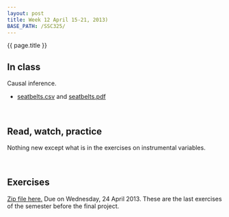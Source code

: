 ```yaml
---
layout: post
title: Week 12 April 15-21, 2013)
BASE_PATH: /SSC325/
---
```

{{ page.title }}


In class
--------
Causal inference.

* [seatbelts.csv](http://jgscott.github.com/SSC325/data/seatbelts.csv) and [seatbelts.pdf](http://jgscott.github.com/SSC325/files/seatbelts.pdf)

<br>

Read, watch, practice
---------------------
Nothing new except what is in the exercises on instrumental variables.

<br>

Exercises
---------
[Zip file here.](http://jgscott.github.com/SSC325/exercises/exercises11-SSC325H.zip)  Due on Wednesday, 24 April 2013.  These are the last exercises of the semester before the final project.
